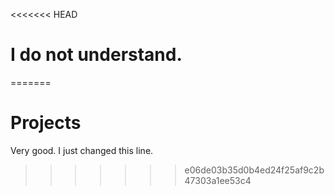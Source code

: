 <<<<<<< HEAD
# I do not understand.
=======
# Projects

Very good. I just changed this line.
>>>>>>> e06de03b35d0b4ed24f25af9c2b47303a1ee53c4
